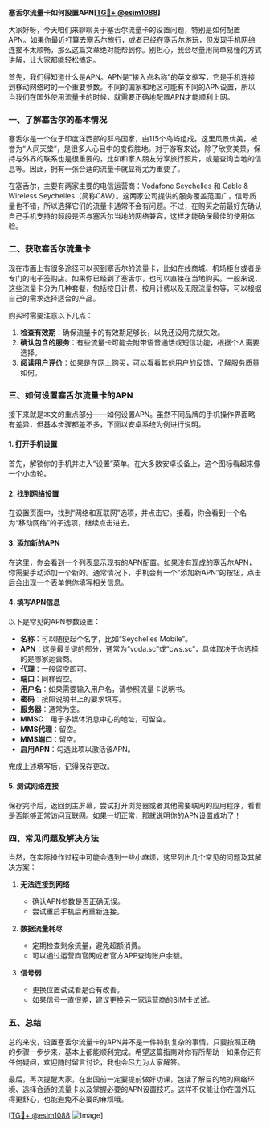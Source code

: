 **塞舌尔流量卡如何設置APN[[TG💪+ @esim1088](https://t.me/s/esim1088)]**

大家好呀，今天咱们来聊聊关于塞舌尔流量卡的设置问题，特别是如何配置APN。如果你最近打算去塞舌尔旅行，或者已经在塞舌尔游玩，但发现手机网络连接不太顺畅，那么这篇文章绝对能帮到你。别担心，我会尽量用简单易懂的方式讲解，让大家都能轻松搞定。

首先，我们得知道什么是APN。APN是“接入点名称”的英文缩写，它是手机连接到移动网络时的一个重要参数。不同的国家和地区可能有不同的APN设置，所以当我们在国外使用流量卡的时候，就需要正确地配置APN才能顺利上网。

### **一、了解塞舌尔的基本情况**

塞舌尔是一个位于印度洋西部的群岛国家，由115个岛屿组成。这里风景优美，被誉为“人间天堂”，是很多人心目中的度假胜地。对于游客来说，除了欣赏美景，保持与外界的联系也是很重要的，比如和家人朋友分享旅行照片，或是查询当地的信息等。因此，拥有一张合适的流量卡就显得尤为重要了。

在塞舌尔，主要有两家主要的电信运营商：Vodafone Seychelles 和 Cable & Wireless Seychelles（简称C&W）。这两家公司提供的服务覆盖范围广，信号质量也不错，所以选择它们的流量卡通常不会有问题。不过，在购买之前最好先确认自己手机支持的频段是否与塞舌尔当地的网络兼容，这样才能确保最佳的使用体验。

### **二、获取塞舌尔流量卡**

现在市面上有很多途径可以买到塞舌尔的流量卡，比如在线商城、机场柜台或者是专门的电子签购店。如果你已经到了塞舌尔，也可以直接在当地购买。一般来说，这些流量卡分为几种套餐，包括按日计费、按月计费以及无限流量包等，可以根据自己的需求选择适合的产品。

购买时需要注意以下几点：

1. **检查有效期**：确保流量卡的有效期足够长，以免还没用完就失效。
2. **确认包含的服务**：有些流量卡可能会附带语音通话或短信功能，根据个人需要选择。
3. **阅读用户评价**：如果是在网上购买，可以看看其他用户的反馈，了解服务质量如何。

### **三、如何设置塞舌尔流量卡的APN**

接下来就是本文的重点部分——如何设置APN。虽然不同品牌的手机操作界面略有差异，但基本步骤都差不多，下面以安卓系统为例进行说明。

#### **1. 打开手机设置**

首先，解锁你的手机并进入“设置”菜单。在大多数安卓设备上，这个图标看起来像一个小齿轮。

#### **2. 找到网络设置**

在设置页面中，找到“网络和互联网”选项，并点击它。接着，你会看到一个名为“移动网络”的子选项，继续点击进去。

#### **3. 添加新的APN**

在这里，你会看到一个列表显示现有的APN配置。如果没有现成的塞舌尔APN，你需要手动添加一个新的。通常情况下，手机会有一个“添加新APN”的按钮，点击后会出现一个表单供你填写相关信息。

#### **4. 填写APN信息**

以下是常见的APN参数设置：
- **名称**：可以随便起个名字，比如“Seychelles Mobile”。
- **APN**：这是最关键的部分，通常为“voda.sc”或“cws.sc”，具体取决于你选择的是哪家运营商。
- **代理**：一般留空即可。
- **端口**：同样留空。
- **用户名**：如果需要输入用户名，请参照流量卡说明书。
- **密码**：按照说明书上的要求填写。
- **服务器**：通常为空。
- **MMSC**：用于多媒体消息中心的地址，可留空。
- **MMS代理**：留空。
- **MMS端口**：留空。
- **启用APN**：勾选此项以激活该APN。

完成上述填写后，记得保存更改。

#### **5. 测试网络连接**

保存完毕后，返回到主屏幕，尝试打开浏览器或者其他需要联网的应用程序，看看是否能够正常访问互联网。如果一切正常，那就说明你的APN设置成功了！

### **四、常见问题及解决方法**

当然，在实际操作过程中可能会遇到一些小麻烦，这里列出几个常见的问题及其解决方案：

1. **无法连接到网络**
   - 确认APN参数是否正确无误。
   - 尝试重启手机后再重新连接。

2. **数据流量耗尽**
   - 定期检查剩余流量，避免超额消费。
   - 可以通过运营商官网或者官方APP查询账户余额。

3. **信号弱**
   - 更换位置试试看是否有改善。
   - 如果信号一直很差，建议更换另一家运营商的SIM卡试试。

### **五、总结**

总的来说，设置塞舌尔流量卡的APN并不是一件特别复杂的事情，只要按照正确的步骤一步步来，基本上都能顺利完成。希望这篇指南对你有所帮助！如果你还有任何疑问，欢迎随时留言讨论，我也会尽力为大家解答。

最后，再次提醒大家，在出国前一定要提前做好功课，包括了解目的地的网络环境、选择合适的流量卡以及掌握必要的APN设置技巧。这样不仅能让你在国外玩得更舒心，也能避免不必要的麻烦哦。

[[TG💪+ @esim1088](https://t.me/s/esim1088) ![Image](https://i.postimg.cc/4NQfJmqS/Snipaste-2025-05-13-00-14-12.png)]